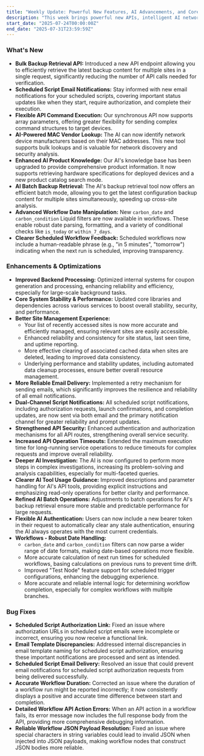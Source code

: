 ```yaml
---
title: "Weekly Update: Powerful New Features, AI Advancements, and Core System Enhancements"
description: "This week brings powerful new APIs, intelligent AI network tools, advanced workflow automation, and critical system enhancements for a smoother, more efficient experience."
start_date: "2025-07-24T00:00:00Z"
end_date: "2025-07-31T23:59:59Z"
---
```


### What's New

*   **Bulk Backup Retrieval API:** Introduced a new API endpoint allowing you to efficiently retrieve the latest backup content for multiple sites in a single request, significantly reducing the number of API calls needed for verification.
*   **Scheduled Script Email Notifications:** Stay informed with new email notifications for your scheduled scripts, covering important status updates like when they start, require authorization, and complete their execution.
*   **Flexible API Command Execution:** Our synchronous API now supports array parameters, offering greater flexibility for sending complex command structures to target devices.
*   **AI-Powered MAC Vendor Lookup:** The AI can now identify network device manufacturers based on their MAC addresses. This new tool supports bulk lookups and is valuable for network discovery and security analysis.
*   **Enhanced AI Product Knowledge:** Our AI's knowledge base has been upgraded to provide comprehensive product information. It now supports retrieving hardware specifications for deployed devices and a new product catalog search mode.
*   **AI Batch Backup Retrieval:** The AI's backup retrieval tool now offers an efficient batch mode, allowing you to get the latest configuration backup content for multiple sites simultaneously, speeding up cross-site analysis.
*   **Advanced Workflow Date Manipulation:** New `carbon_date` and `carbon_condition` Liquid filters are now available in workflows. These enable robust date parsing, formatting, and a variety of conditional checks like `is_today` or `within_7_days`.
*   **Clearer Scheduled Workflow Feedback:** Scheduled workflows now include a human-readable phrase (e.g., "in 5 minutes", "tomorrow") indicating when the next run is scheduled, improving transparency.

### Enhancements & Optimizations

*   **Improved Backend Processing:** Optimized internal systems for coupon generation and processing, enhancing reliability and efficiency, especially for large-scale background tasks.
*   **Core System Stability & Performance:** Updated core libraries and dependencies across various services to boost overall stability, security, and performance.
*   **Better Site Management Experience:**
    *   Your list of recently accessed sites is now more accurate and efficiently managed, ensuring relevant sites are easily accessible.
    *   Enhanced reliability and consistency for site status, last seen time, and uptime reporting.
    *   More effective clearing of associated cached data when sites are deleted, leading to improved data consistency.
    *   Underlying performance and stability updates, including automated data cleanup processes, ensure better overall resource management.
*   **More Reliable Email Delivery:** Implemented a retry mechanism for sending emails, which significantly improves the resilience and reliability of all email notifications.
*   **Dual-Channel Script Notifications:** All scheduled script notifications, including authorization requests, launch confirmations, and completion updates, are now sent via both email and the primary notification channel for greater reliability and prompt updates.
*   **Strengthened API Security:** Enhanced authentication and authorization mechanisms for all API routes, strengthening overall service security.
*   **Increased API Operation Timeouts:** Extended the maximum execution time for long-running service operations to reduce timeouts for complex requests and improve overall reliability.
*   **Deeper AI Investigation:** The AI is now configured to perform more steps in complex investigations, increasing its problem-solving and analysis capabilities, especially for multi-faceted queries.
*   **Clearer AI Tool Usage Guidance:** Improved descriptions and parameter handling for AI's API tools, providing explicit instructions and emphasizing read-only operations for better clarity and performance.
*   **Refined AI Batch Operations:** Adjustments to batch operations for AI's backup retrieval ensure more stable and predictable performance for large requests.
*   **Flexible AI Authentication:** Users can now include a new bearer token in their request to automatically clear any stale authentication, ensuring the AI always operates with the most current credentials.
*   **Workflows - Robust Date Handling:**
    *   `carbon_date` and `carbon_condition` filters can now parse a wider range of date formats, making date-based operations more flexible.
    *   More accurate calculation of next run times for scheduled workflows, basing calculations on previous runs to prevent time drift.
    *   Improved "Test Node" feature support for scheduled trigger configurations, enhancing the debugging experience.
    *   More accurate and reliable internal logic for determining workflow completion, especially for complex workflows with multiple branches.

### Bug Fixes

*   **Scheduled Script Authorization Link:** Fixed an issue where authorization URLs in scheduled script emails were incomplete or incorrect, ensuring you now receive a functional link.
*   **Email Template Discrepancies:** Addressed internal discrepancies in email template naming for scheduled script authorization, ensuring these important notifications are processed and sent as intended.
*   **Scheduled Script Email Delivery:** Resolved an issue that could prevent email notifications for scheduled script authorization requests from being delivered successfully.
*   **Accurate Workflow Duration:** Corrected an issue where the duration of a workflow run might be reported incorrectly; it now consistently displays a positive and accurate time difference between start and completion.
*   **Detailed Workflow API Action Errors:** When an API action in a workflow fails, its error message now includes the full response body from the API, providing more comprehensive debugging information.
*   **Reliable Workflow JSON Payload Resolution:** Fixed an issue where special characters in string variables could lead to invalid JSON when injected into JSON payloads, making workflow nodes that construct JSON bodies more reliable.

